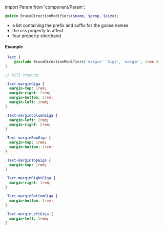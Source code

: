 import Param from 'component/Param';

```sass
@mixin BruceDirectionModifiers($name, $prop, $size);
```


* <Param name="$name" type="list"/> a list containing the prefix and suffix for the goose names
* <Param name="$prop" type="string"/> the css property to affect
* <Param name="$size" type="list"/> four property shorthand


#### Example

```sass
.Text {
    @include BruceDirectionModifiers('margin' 'Giga', 'margin', 1rem 2rem);
}

// Will Produce:

.Text-marginGiga {
  margin-top: 1rem;
  margin-right: 2rem;
  margin-bottom: 1rem;
  margin-left: 2rem;
}

.Text-marginColumnGiga {
  margin-left: 2rem;
  margin-right: 2rem;
}

.Text-marginRowGiga {
  margin-top: 1rem;
  margin-bottom: 1rem;
}

.Text-marginTopGiga {
  margin-top: 1rem;
}

.Text-marginRightGiga {
  margin-right: 1rem;
}

.Text-marginBottomGiga {
  margin-bottom: 1rem;
}

.Text-marginLeftGiga {
  margin-left: 1rem;
}
```

